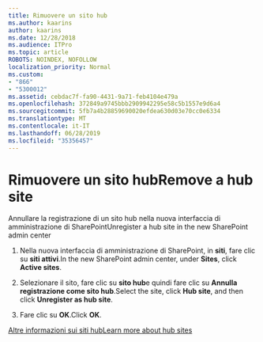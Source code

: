```yaml
---
title: Rimuovere un sito hub
ms.author: kaarins
author: kaarins
ms.date: 12/28/2018
ms.audience: ITPro
ms.topic: article
ROBOTS: NOINDEX, NOFOLLOW
localization_priority: Normal
ms.custom:
- "866"
- "5300012"
ms.assetid: cebdac7f-fa90-4431-9a71-feb4104e479a
ms.openlocfilehash: 372849a9745bbb2909942295e58c5b1557e9d6a4
ms.sourcegitcommit: 5fb7a4b28859690020efdea630d03e70cc0e6334
ms.translationtype: MT
ms.contentlocale: it-IT
ms.lasthandoff: 06/28/2019
ms.locfileid: "35356457"
---
```

# <a name="remove-a-hub-site"></a><span data-ttu-id="294fb-102">Rimuovere un sito hub</span><span class="sxs-lookup"><span data-stu-id="294fb-102">Remove a hub site</span></span>

<span data-ttu-id="294fb-103">Annullare la registrazione di un sito hub nella nuova interfaccia di amministrazione di SharePoint</span><span class="sxs-lookup"><span data-stu-id="294fb-103">Unregister a hub site in the new SharePoint admin center</span></span>
  
1. <span data-ttu-id="294fb-104">Nella nuova interfaccia di amministrazione di SharePoint, in **siti**, fare clic su **siti attivi**.</span><span class="sxs-lookup"><span data-stu-id="294fb-104">In the new SharePoint admin center, under **Sites**, click **Active sites**.</span></span>

2. <span data-ttu-id="294fb-105">Selezionare il sito, fare clic su **sito hub**e quindi fare clic su **Annulla registrazione come sito hub**.</span><span class="sxs-lookup"><span data-stu-id="294fb-105">Select the site, click **Hub site**, and then click **Unregister as hub site**.</span></span>

3. <span data-ttu-id="294fb-106">Fare clic su **OK**.</span><span class="sxs-lookup"><span data-stu-id="294fb-106">Click **OK**.</span></span>

[<span data-ttu-id="294fb-107">Altre informazioni sui siti hub</span><span class="sxs-lookup"><span data-stu-id="294fb-107">Learn more about hub sites</span></span>](https://support.office.com/article/what-is-a-sharepoint-hub-site-fe26ae84-14b7-45b6-a6d1-948b3966427f?ui=en-US&amp;rs=en-US&amp;ad=US)
  